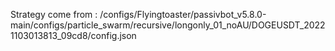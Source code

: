 Strategy come from : /configs/Flyingtoaster/passivbot_v5.8.0-main/configs/particle_swarm/recursive/longonly_01_noAU/DOGEUSDT_20221103013813_09cd8/config.json